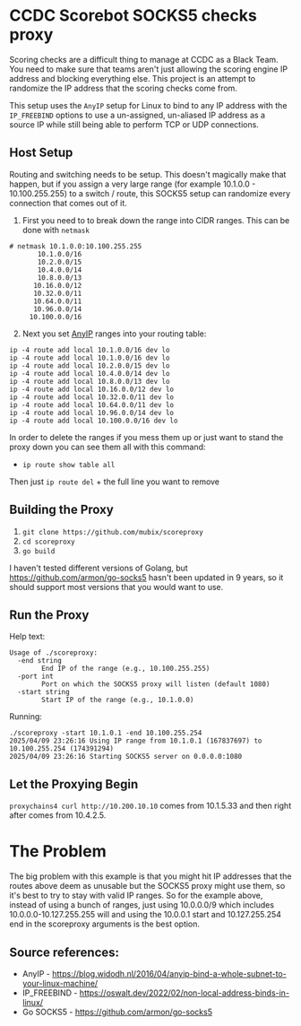 # CCDC Scorebot SOCKS5 checks proxy

Scoring checks are a difficult thing to manage at CCDC as a Black Team.
You need to make sure that teams aren't just allowing the scoring engine IP address
and blocking everything else. This project is an attempt to randomize the IP address
that the scoring checks come from.

This setup uses the `AnyIP` setup for Linux to bind to any IP address with the `IP_FREEBIND`
options to use a un-assigned, un-aliased IP address as a source IP while still being able
to perform TCP or UDP connections.

## Host Setup

Routing and switching needs to be setup. This doesn't magically make that happen,
but if you assign a very large range (for example 10.1.0.0 - 10.100.255.255) to a
switch / route, this SOCKS5 setup can randomize every connection that comes out of it.

1. First you need to to break down the range into CIDR ranges. This can be done with `netmask`

```
# netmask 10.1.0.0:10.100.255.255
       10.1.0.0/16
       10.2.0.0/15
       10.4.0.0/14
       10.8.0.0/13
      10.16.0.0/12
      10.32.0.0/11
      10.64.0.0/11
      10.96.0.0/14
     10.100.0.0/16
```

2. Next you set [AnyIP](https://blog.widodh.nl/2016/04/anyip-bind-a-whole-subnet-to-your-linux-machine/) ranges into your routing table:

```
ip -4 route add local 10.1.0.0/16 dev lo
ip -4 route add local 10.1.0.0/16 dev lo
ip -4 route add local 10.2.0.0/15 dev lo
ip -4 route add local 10.4.0.0/14 dev lo
ip -4 route add local 10.8.0.0/13 dev lo
ip -4 route add local 10.16.0.0/12 dev lo
ip -4 route add local 10.32.0.0/11 dev lo
ip -4 route add local 10.64.0.0/11 dev lo
ip -4 route add local 10.96.0.0/14 dev lo
ip -4 route add local 10.100.0.0/16 dev lo
```

In order to delete the ranges if you mess them up or just want to stand the proxy down you can see them all with this command:
- `ip route show table all`

Then just `ip route del` + the full line you want to remove

## Building the Proxy

1. `git clone https://github.com/mubix/scoreproxy`
2. `cd scoreproxy`
3. `go build`

I haven't tested different versions of Golang, but https://github.com/armon/go-socks5 hasn't been updated in 9 years,
so it should support most versions that you would want to use.

## Run the Proxy

Help text:
```
Usage of ./scoreproxy:
  -end string
        End IP of the range (e.g., 10.100.255.255)
  -port int
        Port on which the SOCKS5 proxy will listen (default 1080)
  -start string
        Start IP of the range (e.g., 10.1.0.0)
```

Running: 
```
./scoreproxy -start 10.1.0.1 -end 10.100.255.254
2025/04/09 23:26:16 Using IP range from 10.1.0.1 (167837697) to 10.100.255.254 (174391294)
2025/04/09 23:26:16 Starting SOCKS5 server on 0.0.0.0:1080
```

## Let the Proxying Begin

`proxychains4 curl http://10.200.10.10` comes from 10.1.5.33
and then right after comes from 10.4.2.5.


# The Problem

The big problem with this example is that you might hit IP addresses that the routes above deem as unusable but the SOCKS5 proxy might use them, so it's best to try to stay with valid IP ranges. So for the example above, instead of using a bunch of ranges, just using 10.0.0.0/9 which includes 10.0.0.0-10.127.255.255 will and using the 10.0.0.1 start and 10.127.255.254 end in the scoreproxy arguments is the best option.

## Source references:
- AnyIP - https://blog.widodh.nl/2016/04/anyip-bind-a-whole-subnet-to-your-linux-machine/
- IP_FREEBIND - https://oswalt.dev/2022/02/non-local-address-binds-in-linux/
- Go SOCKS5 - https://github.com/armon/go-socks5
